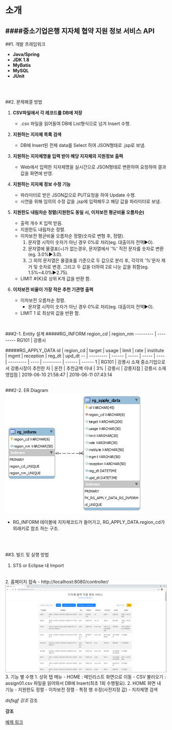 # 소개
####중소기업은행 지자체 협약 지원 정보 서비스 API
-----


##1. 개발 프레임워크
- **Java/Spring**
- **JDK 1.8**
- **MyBatis**
- **MySQL**
- **JUnit**

<br>
<br>

##2. 문제해결 방법
1. **CSV파일에서 각 레코드를 DB에 저장**
    - .csv 파일을 읽어들여 DB에 List형식으로 넘겨 Insert 수행.

1. **지원하는 지자체 목록 검색**
    - DB에 Insert된 전체 data를 Select 하여 JSON형태로 .jsp로 보냄.

1. **지원하는 지자체명을 입력 받아 해당 지자체의 지원정보 출력**
    - Web에서 입력한 지자체명을 실시간으로 JSON형태로 변환하여 요청하여 결과값을 화면에 반영.

1. **지원하는 지자체 정보 수정 기능**
    - 파라미터로 받은 JSON값으로 PUT요청을 하여 Update 수행.
    - 시연을 위해 임의의 수정 값을 .jsp에 입력해두고 해당 값을 파라미터로 보냄.

1. **지원한도 내림차순 정렬(지원한도 동일 시, 이차보전 평균비율 오름차순)**
    - 출력 개수 K 입력 받음.
    - 지원한도 내림차순 정렬.
    - 이차보전 평균비율 오름차순 정렬(숫자로 변형 후, 정렬).
        1. 문자열 시작이 숫자가 아닌 경우 0%로 처리(eg. 대출이자 전액▶0).
        1. 문자열에 물결표(~)가 없는경우, 문자열에서 '%' 직전 문자를 숫자로 변환(eg. 3.0%▶3.0).
        1. 그 외의 문자열은 물결표를 기준으로 두 값으로 분리 후, 각각의 '%'문자 제거 및 숫자로 변경. 그리고 두 값을 더하여 2로 나눈 값을 취함(eg. 1.5%~4.0%▶2.75).
    - LIMIT #{K}로 상위 K개 값을 반환 함.

1. **이차보전 비율이 가장 작은 추천 기관명 출력**
    - 이차보전 오름차순 정렬.
      - 문자열 시작이 숫자가 아닌 경우 0%로 처리(eg. 대출이자 전액▶0).
    - LIMIT 1 로 최상위 값을 반환 함.

<br>

###2-1. Entity 설계
#####RG_INFORM
region_cd | region_nm
--------- | ---------
RG101 | 강릉시

#####RG_APPLY_DATA
id | region_cd | target | usage | limit | rate | institute | mgmt | reception | reg_dt | upd_dt
-- | --------- | ------ | ----- | ----- | ---- | --------- | ---- | --------- | ------ | ------
1 | RG101 | 강릉시 소재 중소기업으로서 강릉시장이 추천한 자 | 운전 | 추천금액 이내 | 3% | 강릉시 | 강릉지점 | 강릉시 소재 영업점 | 2019-06-10 21:58:47 | 2019-06-11 07:43:14

<br>
###2-2. ER Diagram
<img src="Designed ERD.png"/>

- RG_INFORM 테이블에 지자체코드가 들어가고, RG_APPLY_DATA.region_cd가 외래키로 참조 하는 구조.

<br>
<br>

##3. 빌드 및 실행 방법
1. STS or Eclipse 내 Import
<br>
2. 홈페이지 접속
    - http://localhost:8080/controller/
    <img src="mainPage.png" style="border:1px solid silver"/>
<br>
3. 기능 별 수행
    1. 상위 탭 메뉴
        - HOME : 메인리스트 화면으로 이동
        - CSV 불러오기 : assign01.csv 파일을 읽어와서 DB에 Insert(최초 1회 수행필요).
    2. HOME 화면 내 기능
        - 지원한도 정렬
        - 이차보전 정렬
        - 특정 행 수정(사전지정 값)
        - 지자체명 검색



<br>

_dsfsgf_
*강조*
강조

**강조**

[예제 링크](http://www.example.com "사이트제목")
